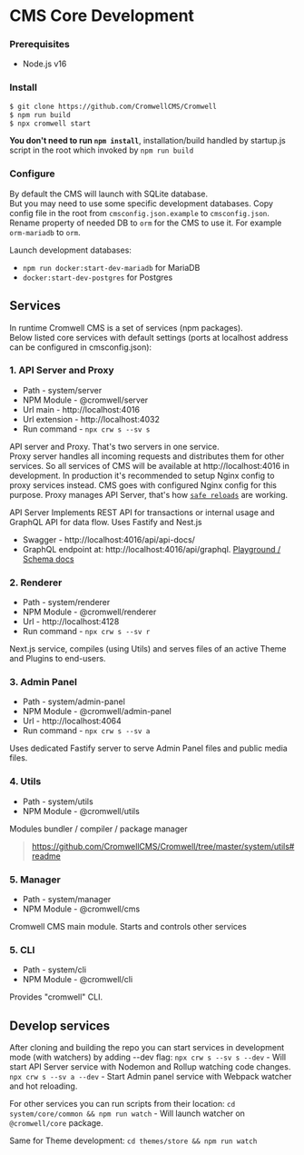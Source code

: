 # CMS Core Development

### Prerequisites
- Node.js v16

### Install

```sh
$ git clone https://github.com/CromwellCMS/Cromwell
$ npm run build
$ npx cromwell start
``` 
**You don't need to run `npm install`**, installation/build handled by startup.js script in the root which invoked by `npm run build`

### Configure

By default the CMS will launch with SQLite database.  
But you may need to use some specific development databases. Copy config file in the root from `cmsconfig.json.example` to `cmsconfig.json`. Rename property of needed DB to `orm` for the CMS to use it. For example `orm-mariadb` to `orm`.  

Launch development databases: 
- `npm run docker:start-dev-mariadb` for MariaDB
- `docker:start-dev-postgres` for Postgres

## Services

In runtime Cromwell CMS is a set of services (npm packages).  
Below listed core services with default settings (ports at localhost address can be configured in cmsconfig.json):

### 1. API Server and Proxy
- Path - system/server
- NPM Module - @cromwell/server
- Url main - http://localhost:4016
- Url extension - http://localhost:4032
- Run command - `npx crw s --sv s`

API server and Proxy. That's two servers in one service.  
Proxy server handles all incoming requests and distributes them for other services. So all services of CMS will be available at http://localhost:4016 in development.  In production it's recommended to setup Nginx config to proxy services instead. CMS goes with configured Nginx config for this purpose.
Proxy manages API Server, that's how [`safe reloads`](https://cromwellcms.com/docs/development/plugin-development#how-exported-extensions-will-be-applied-in-the-production-server) are working.

API Server Implements REST API for transactions or internal usage and GraphQL API for data flow. Uses Fastify and Nest.js

- Swagger - http://localhost:4016/api/api-docs/
- GraphQL endpoint at: http://localhost:4016/api/graphql. [Playground / Schema docs](https://studio.apollographql.com/sandbox/explorer?endpoint=http%3A%2F%2Flocalhost%3A4016%2Fapi%2Fgraphql)

### 2. Renderer 
- Path - system/renderer
- NPM Module - @cromwell/renderer
- Url - http://localhost:4128
- Run command - `npx crw s --sv r`

Next.js service, compiles (using Utils) and serves files of an active Theme and Plugins to end-users.

### 3. Admin Panel
- Path - system/admin-panel
- NPM Module - @cromwell/admin-panel
- Url - http://localhost:4064
- Run command - `npx crw s --sv a`

Uses dedicated Fastify server to serve Admin Panel files and public media files. 

### 4. Utils
- Path - system/utils
- NPM Module - @cromwell/utils

Modules bundler / compiler / package manager
> https://github.com/CromwellCMS/Cromwell/tree/master/system/utils#readme

### 5. Manager
- Path - system/manager
- NPM Module - @cromwell/cms

Cromwell CMS main module. Starts and controls other services


### 5. CLI
- Path - system/cli
- NPM Module - @cromwell/cli

Provides "cromwell" CLI.


## Develop services

After cloning and building the repo you can start services in development mode (with watchers) by adding --dev flag:
`npx crw s --sv s --dev` - Will start API Server service with Nodemon and Rollup watching code changes.
`npx crw s --sv a --dev` - Start Admin panel service with Webpack watcher and hot reloading.  

For other services you can run scripts from their location:
`cd system/core/common && npm run watch` - Will launch watcher on `@cromwell/core` package.  

Same for Theme development:
`cd themes/store && npm run watch`